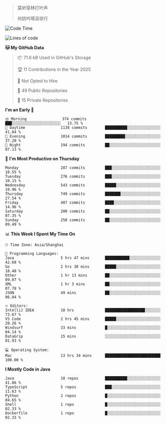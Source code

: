 > 莫听穿林打叶声
> 
> 何妨吟啸且徐行

<!-- ![Github Stats](https://github-readme-stats.vercel.app/api?username=catch6&count_private=true&show_icons=true&theme=gruvbox) -->

<!-- ![Top Langs](https://github-readme-stats.vercel.app/api/top-langs/?username=catch6&layout=compact) -->

<!--START_SECTION:waka-->
![Code Time](http://img.shields.io/badge/Code%20Time-1%2C971%20hrs%206%20mins-blue)

![Lines of code](https://img.shields.io/badge/From%20Hello%20World%20I%27ve%20Written-9.4%20million%20lines%20of%20code-blue)

**🐱 My GitHub Data** 

> 📦 71.6 kB Used in GitHub's Storage 
 > 
> 🏆 11 Contributions in the Year 2025
 > 
> 🚫 Not Opted to Hire
 > 
> 📜 49 Public Repositories 
 > 
> 🔑 15 Private Repositories 
 > 
**I'm an Early 🐤** 

```text
🌞 Morning                374 commits         ███░░░░░░░░░░░░░░░░░░░░░░   13.75 % 
🌆 Daytime                1138 commits        ██████████░░░░░░░░░░░░░░░   41.84 % 
🌃 Evening                1014 commits        █████████░░░░░░░░░░░░░░░░   37.28 % 
🌙 Night                  194 commits         ██░░░░░░░░░░░░░░░░░░░░░░░   07.13 % 
```
📅 **I'm Most Productive on Thursday** 

```text
Monday                   287 commits         ███░░░░░░░░░░░░░░░░░░░░░░   10.55 % 
Tuesday                  276 commits         ███░░░░░░░░░░░░░░░░░░░░░░   10.15 % 
Wednesday                543 commits         █████░░░░░░░░░░░░░░░░░░░░   19.96 % 
Thursday                 749 commits         ███████░░░░░░░░░░░░░░░░░░   27.54 % 
Friday                   407 commits         ████░░░░░░░░░░░░░░░░░░░░░   14.96 % 
Saturday                 200 commits         ██░░░░░░░░░░░░░░░░░░░░░░░   07.35 % 
Sunday                   258 commits         ██░░░░░░░░░░░░░░░░░░░░░░░   09.49 % 
```


📊 **This Week I Spent My Time On** 

```text
🕑︎ Time Zone: Asia/Shanghai

💬 Programming Languages: 
Java                     5 hrs 47 mins       ███████████░░░░░░░░░░░░░░   42.68 % 
Go                       2 hrs 30 mins       █████░░░░░░░░░░░░░░░░░░░░   18.48 % 
Other                    1 hr 13 mins        ██░░░░░░░░░░░░░░░░░░░░░░░   09.07 % 
XML                      1 hr 3 mins         ██░░░░░░░░░░░░░░░░░░░░░░░   07.78 % 
JSON                     49 mins             ██░░░░░░░░░░░░░░░░░░░░░░░   06.04 % 

🔥 Editors: 
IntelliJ IDEA            10 hrs              ██████████████████░░░░░░░   73.67 % 
VS Code                  2 hrs 45 mins       █████░░░░░░░░░░░░░░░░░░░░   20.26 % 
Windsurf                 33 mins             █░░░░░░░░░░░░░░░░░░░░░░░░   04.14 % 
DataGrip                 15 mins             ░░░░░░░░░░░░░░░░░░░░░░░░░   01.93 % 

💻 Operating System: 
Mac                      13 hrs 34 mins      █████████████████████████   100.00 % 
```

**I Mostly Code in Java** 

```text
Java                     18 repos            ██████████░░░░░░░░░░░░░░░   41.86 % 
TypeScript               5 repos             ███░░░░░░░░░░░░░░░░░░░░░░   11.63 % 
Python                   2 repos             █░░░░░░░░░░░░░░░░░░░░░░░░   04.65 % 
Shell                    1 repo              █░░░░░░░░░░░░░░░░░░░░░░░░   02.33 % 
Dockerfile               1 repo              █░░░░░░░░░░░░░░░░░░░░░░░░   02.33 % 
```




<!--END_SECTION:waka-->

